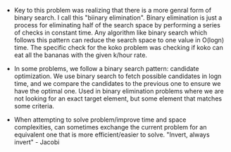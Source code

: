 -   Key to this problem was realizing that there is a more genral form of binary search. I call this "biinary elimination". Binary elimination is just a process for eliminating half of the search space by performing a series of checks in constant time. Any algorithm like binary search which follows this pattern can reduce the search space to one value in O(logn) time. The specific check for the koko problem was checking if koko can eat all the bananas with the given k/hour rate.

-  In some problems, we follow a binary search pattern: candidate optimization. We use binary search to fetch possible candidates in logn time, and we compare the candidates to the previous one to ensure we have the optimal one. Used in binary elimination problems where we are not looking for an exact target element, but some element that matches some criteria.

- When attempting to solve problem/improve time and space complexities, can sometimes exchange the current problem for an equivalent one that is more efficient/easier to solve. "Invert, always invert" - Jacobi